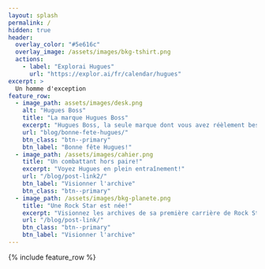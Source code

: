 ```yaml
---
layout: splash
permalink: /
hidden: true
header:
  overlay_color: "#5e616c"
  overlay_image: /assets/images/bkg-tshirt.png
  actions:
    - label: "Explorai Hugues"
      url: "https://explor.ai/fr/calendar/hugues"
excerpt: >
  Un homme d'exception
feature_row:
  - image_path: assets/images/desk.png
    alt: "Hugues Boss"
    title: "La marque Hugues Boss"
    excerpt: "Hugues Boss, la seule marque dont vous avez réèlement besoin pour réussir!"
    url: "blog/bonne-fete-hugues/"
    btn_class: "btn--primary"
    btn_label: "Bonne fête Hugues!"
  - image_path: /assets/images/cahier.png
    title: "Un combattant hors paire!"
    excerpt: "Voyez Hugues en plein entraînement!"
    url: "/blog/post-link2/"
    btn_label: "Visionner l'archive"
    btn_class: "btn--primary"
  - image_path: /assets/images/bkg-planete.png
    title: "Une Rock Star est née!"
    excerpt: "Visionnez les archives de sa première carrière de Rock Star!"
    url: "/blog/post-link/"
    btn_class: "btn--primary"
    btn_label: "Visionner l'archive"      
---
```


{% include feature_row %}

